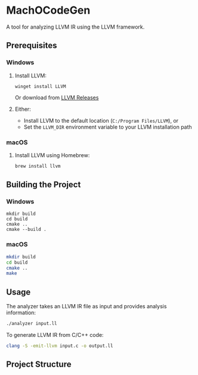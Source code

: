 # MachOCodeGen

A tool for analyzing LLVM IR using the LLVM framework.

## Prerequisites

### Windows
1. Install LLVM:
   ```batch
   winget install LLVM
   ```
   Or download from [LLVM Releases](https://releases.llvm.org/)

2. Either:
   - Install LLVM to the default location (`C:/Program Files/LLVM`), or
   - Set the `LLVM_DIR` environment variable to your LLVM installation path

### macOS
1. Install LLVM using Homebrew:
   ```bash
   brew install llvm
   ```

## Building the Project

### Windows
```batch
mkdir build
cd build
cmake ..
cmake --build .
```

### macOS
```bash
mkdir build
cd build
cmake ..
make
```

## Usage

The analyzer takes an LLVM IR file as input and provides analysis information:

```bash
./analyzer input.ll
```

To generate LLVM IR from C/C++ code:
```bash
clang -S -emit-llvm input.c -o output.ll
```

## Project Structure